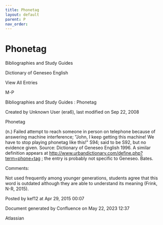 ```yaml
---
title: Phonetag
layout: default
parent: P
nav_order:
---
```


# Phonetag

Bibliographies and Study Guides

Dictionary of Geneseo English

View All Entries

M-P

Bibliographies and Study Guides : Phonetag

Created by  Unknown User (era6), last modified on Sep 22, 2008

Phonetag

(n.) Failed attempt to reach someone in person on telephone because of answering machine interference; &quot;John, I keep getting this machine! We have to stop playing phonetag like this!&quot; S94; said to be S92, but no evidence given. Source: Dictionary of Geneseo English 1996. A similar definition appears at http://www.urbandictionary.com/define.php?term=phone+tag ; the entry is probably not specific to Geneseo. Bates.

Comments:

Not used frequently among younger generations, students agree that this word is outdated although they are able to understand its meaning (Frink, N-R, 2015).

Posted by kef12 at Apr 29, 2015 00:07

Document generated by Confluence on May 22, 2023 12:37

Atlassian
